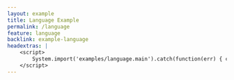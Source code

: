 ```yaml
---
layout: example
title: Language Example
permalink: /language
feature: language
backlink: example-language
headextras: |
    <script>
        System.import('examples/language.main').catch(function(err) { console.error(err); });
    </script>
---
```

